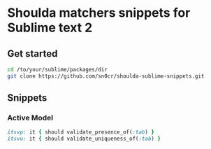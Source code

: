 # Shoulda matchers snippets for Sublime text 2

## Get started
```bash
cd /to/your/sublime/packages/dir
git clone https://github.com/sn0cr/shoulda-sublime-snippets.git
```

## Snippets

### Active Model

```ruby
itsvp: it { should validate_presence_of(:tab) }
itsvu: it { should validate_uniqueness_of(:tab) }
```
